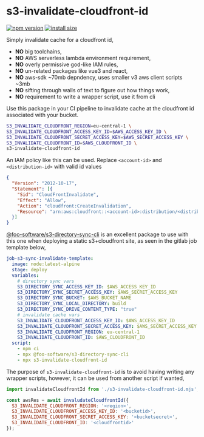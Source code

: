 s3-invalidate-cloudfront-id
===========================
[![npm version](https://badge.fury.io/js/s3-invalidate-cloudfront-id.svg)](https://badge.fury.io/js/s3-invalidate-cloudfront-id) [![install size](https://packagephobia.now.sh/badge?p=s3-invalidate-cloudfront-id)](https://packagephobia.now.sh/result?p=s3-invalidate-cloudfront-id) 


Simply invalidate cache for a cloudfront id,
 * **NO** big toolchains,
 * **NO** AWS serverless lambda environment requirement,
 * **NO** overly permissive god-like IAM rules,
 * **NO** un-related packages like vue3 and react,
 * **NO** aws-sdk ~70mb depndency, uses smaller v3 aws client scripts ~3mb
 * **NO** sifting through walls of text to figure out how things work,
 * **NO** requirement to write a wrapper script, use it from cli


Use this package in your CI pipeline to invalidate cache at the cloudfront id associated with your bucket.
```bash
S3_INVALIDATE_CLOUDFRONT_REGION=eu-central-1 \
S3_INVALIDATE_CLOUDFRONT_ACCESS_KEY_ID=$AWS_ACCESS_KEY_ID \
S3_INVALIDATE_CLOUDFRONT_SECRET_ACCESS_KEY=$AWS_SECRET_ACCESS_KEY \
S3_INVALIDATE_CLOUDFRONT_ID=$AWS_CLOUDFRONT_ID \
s3-invalidate-cloudfront-id
```

An IAM policy like this can be used. Replace `<account-id>` and `<distribution-id>` with valid id values
```json
{
  "Version": "2012-10-17",
  "Statement": [{
    "Sid": "CloudFrontInvalidate",
    "Effect": "Allow",
    "Action": "cloudfront:CreateInvalidation",
    "Resource": "arn:aws:cloudfront::<account-id>:distribution/<distribution-id>"
  }]
}
```

[@foo-software/s3-directory-sync-cli][0] is an excellent package to use with this one when deploying a static s3+cloudfront site, as seen in the gitlab job template below,
```yaml
job-s3-sync-invalidate-template:
  image: node:latest-alpine
  stage: deploy
  variables:
    # directory sync vars
    S3_DIRECTORY_SYNC_ACCESS_KEY_ID: $AWS_ACCESS_KEY_ID
    S3_DIRECTORY_SYNC_SECRET_ACCESS_KEY: $AWS_SECRET_ACCESS_KEY
    S3_DIRECTORY_SYNC_BUCKET: $AWS_BUCKET_NAME
    S3_DIRECTORY_SYNC_LOCAL_DIRECTORY: build
    S3_DIRECTORY_SYNC_DRIVE_CONTENT_TYPE: "true"
    # invalidate cache vars
    S3_INVALIDATE_CLOUDFRONT_ACCESS_KEY_ID: $AWS_ACCESS_KEY_ID
    S3_INVALIDATE_CLOUDFRONT_SECRET_ACCESS_KEY: $AWS_SECRET_ACCESS_KEY
    S3_INVALIDATE_CLOUDFRONT_REGION: eu-central-1
    S3_INVALIDATE_CLOUDFRONT_ID: $AWS_CLOUDFRONT_ID
  script:
    - npm ci
    - npx @foo-software/s3-directory-sync-cli
    - npx s3-invalidate-cloudfront-id
```


The purpose of `s3-invalidate-cloudfront-id` is to avoid having writing any wrapper scripts, however, it can be used from another script if wanted,
``` javascript
import invalidateCloudfrontId from './s3-invalidate-cloudfront-id.mjs';

const awsRes = await invaludateCloudfrontId({
  S3_INVALIDATE_CLOUDFRONT_REGION: '<region>',
  S3_INVALIDATE_CLOUDFRONT_ACCESS_KEY_ID: '<bucketid>',
  S3_INVALIDATE_CLOUDFRONT_SECRET_ACCESS_KEY: '<bucketsecret>',
  S3_INVALIDATE_CLOUDFRONT_ID: '<cloudfrontid>'
});
```



[0]: https://github.com/foo-software/s3-directory-sync-cli
